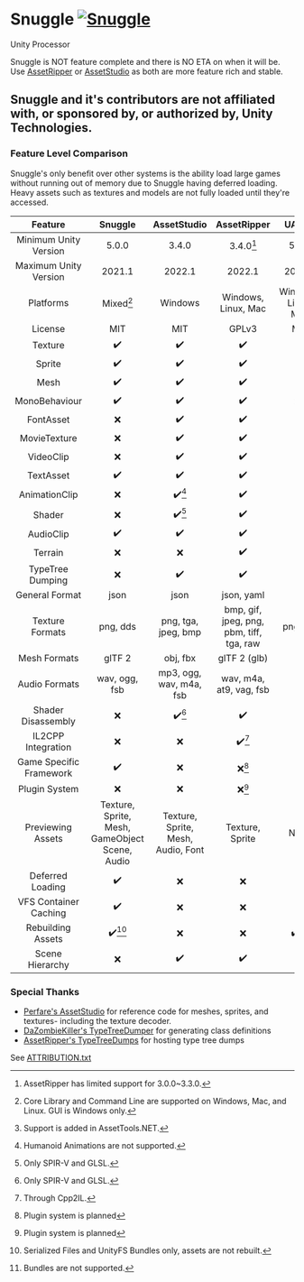# Snuggle [![Snuggle](https://github.com/yretenai/Snuggle/actions/workflows/dotnet.yml/badge.svg)](https://github.com/yretenai/Snuggle/actions/workflows/dotnet.yml)
Unity Processor

Snuggle is NOT feature complete and there is NO ETA on when it will be. Use [AssetRipper](https://github.com/AssetRipper/AssetRipper/) or [AssetStudio](https://github.com/Perfare/AssetStudio) as both are more feature rich and stable.

## Snuggle and it's contributors are not affiliated with, or sponsored by, or authorized by, Unity Technologies.

### Feature Level Comparison 

Snuggle's only benefit over other systems is the ability load large games without running out of memory due to Snuggle having deferred loading. Heavy assets such as textures and models are not fully loaded until they're accessed.


|         Feature         |                 Snuggle                 |       AssetStudio       |               AssetRipper                |        UABEA        |
| :---------------------: | :-------------------------------------: | :---------------------: | :--------------------------------------: | :-----------------: |
|  Minimum Unity Version  |                  5.0.0                  |          3.4.0          |                3.4.0[^1]                 |        5.0.0        |
|  Maximum Unity Version  |                 2021.1                  |         2022.1          |                  2022.1                  |       2021.2        |
|        Platforms        |                Mixed[^2]                |         Windows         |           Windows, Linux, Mac            | Windows, Linux, Mac |
|         License         |                   MIT                   |           MIT           |                  GPLv3                   |         MIT         |
|         Texture         |                    ✔️                   |           ✔️           |                    ✔️                    |         ✔️         |
|         Sprite          |                    ✔️                   |           ✔️           |                    ✔️                    |         ❌         |
|          Mesh           |                    ✔️                   |           ✔️           |                    ✔️                    |         ❌         |
|      MonoBehaviour      |                    ✔️                   |           ✔️           |                    ✔️                    |       ❌[^3]       |
|        FontAsset        |                    ❌                   |           ✔️           |                    ✔️                    |         ❌         |
|      MovieTexture       |                    ❌                   |           ✔️           |                    ✔️                    |         ❌         |
|        VideoClip        |                    ❌                   |           ✔️           |                    ✔️                    |         ❌         |
|        TextAsset        |                    ✔️                   |           ✔️           |                    ✔️                    |         ✔️         |
|      AnimationClip      |                    ❌                   |         ✔️[^4]         |                    ✔️                    |         ❌         |
|         Shader          |                    ❌                   |         ✔️[^5]         |                    ✔️                    |         ❌         |
|        AudioClip        |                    ✔️                   |           ✔️           |                    ✔️                    |         ❌         |
|         Terrain         |                    ❌                   |           ❌           |                    ✔️                    |         ❌         |
|    TypeTree Dumping     |                    ❌                   |           ✔️           |                    ✔️                    |         ❌         |
|     General Format      |                  json                   |          json           |                json, yaml                |                     |
|     Texture Formats     |                png, dds                 |   png, tga, jpeg, bmp   | bmp, gif, jpeg, png, pbm, tiff, tga, raw |      png, tga       |
|      Mesh Formats       |                 glTF 2                  |        obj, fbx         |               glTF 2 (glb)               |                     |
|      Audio Formats      |              wav, ogg, fsb              | mp3, ogg, wav, m4a, fsb |         wav, m4a, at9, vag, fsb          |                     |
|   Shader Disassembly    |                    ❌                   |         ✔️[^5]         |                    ✔️                    |         ❌         |
|   IL2CPP Integration    |                    ❌                   |           ❌           |                  ✔️[^6]                  |         ❌         |
| Game Specific Framework |                    ✔️                   |           ❌           |                  ❌[^7]                  |         ❌         |
|      Plugin System      |                    ❌                   |           ❌           |                  ❌[^7]                  |         ❌         |
|    Previewing Assets    | Texture, Sprite, Mesh, GameObject Scene, Audio |  Texture, Sprite, Mesh, Audio, Font  |             Texture, Sprite              |        None         |
|    Deferred Loading     |                    ✔️                   |           ❌           |                    ❌                    |         ❌         |
|  VFS Container Caching  |                    ✔️                   |           ❌           |                    ❌                    |         ✔️         |
|    Rebuilding Assets    |                  ✔️[^8]                 |           ❌           |                    ❌                    |       ✔️[^9]       |
|     Scene Hierarchy     |                    ❌                   |           ✔️           |                    ✔️                    |         ✔️         |

[^1]: AssetRipper has limited support for 3.0.0~3.3.0.
[^2]: Core Library and Command Line are supported on Windows, Mac, and Linux. GUI is Windows only.
[^3]: Support is added in AssetTools.NET.
[^4]: Humanoid Animations are not supported.
[^5]: Only SPIR-V and GLSL.
[^6]: Through Cpp2IL.
[^7]: Plugin system is planned
[^8]: Serialized Files and UnityFS Bundles only, assets are not rebuilt.
[^9]: Bundles are not supported.

### Special Thanks

- [Perfare's AssetStudio](https://github.com/Perfare/AssetStudio/) for reference code for meshes, sprites, and textures- including the texture decoder.
- [DaZombieKiller's TypeTreeDumper](https://github.com/DaZombieKiller/TypeTreeDumper) for generating class definitions
- [AssetRipper's TypeTreeDumps](https://github.com/AssetRipper/TypeTreeDumps) for hosting type tree dumps

See [ATTRIBUTION.txt](ATTRIBUTION.txt)
